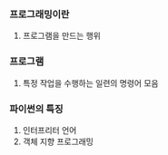 ### 프로그래밍이란

1. 프로그램을 만드는 행위

### 프로그램

1. 특정 작업을 수행하는 일련의 명령어 모음

### 파이썬의 특징

1. 인터프리터 언어
2. 객체 지향 프로그래밍
